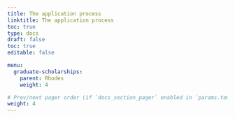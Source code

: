 ```yaml
---
title: The application process
linktitle: The application process
toc: true
type: docs
draft: false
toc: true
editable: false

menu:
  graduate-scholarships:
    parent: Rhodes
    weight: 4

# Prev/next pager order (if `docs_section_pager` enabled in `params.toml`)
weight: 4
---
```

